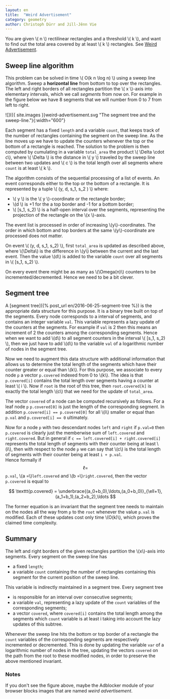 ```yaml
---
layout: en
title:  "Weird Advertisement"
category: geometry
author: Christoph Dürr and Jill-Jênn Vie
---
```


You are given \\( n \\) rectilinear rectangles and a threshold \\( k \\), and want to find out the total area covered by at least \\( k \\) rectangles.
See [Weird Advertisement](https://uva.onlinejudge.org/index.php?option=com_onlinejudge&Itemid=8&category=25&page=show_problem&problem=3134).

## Sweep line algorithm

This problem can be solved in time \\( O(k n \log n) \\) using a sweep line algorithm.
Sweep a **horizontal line** from bottom to top over the rectangles. The left and right borders of all rectangles partition the \\( x \\)-axis into elementary intervals, which we call *segments* from now on.  For example in the figure below we have 8 segments that we will number from 0 to 7 from left to right.

![]({{ site.images }}weird-advertisement.svg "The segment tree and the sweep-line."){:width="600"}
 
Each segment has a fixed `length` and a variable `count`, that keeps track of the number of rectangles containing the segment on the sweep line.  As the line moves up we have to update the counters whenever the top or the bottom of a rectangle is reached.  The solution to the problem is then computed by cumulating in a variable `total_area` the product \\( \Delta \cdot c\\), where \\( \Delta \\) is the distance in \\( y \\) traveled by the sweep line between two updates and \\( c \\) is the total length over all segments where `count` is at least \\( k \\).

The algorithm consists of the sequential processing of a list of events.  An event corresponds either to the top or the bottom of a rectangle.  It is represented by  a tuple \\( (y, d, s_1, s_2 ) \\) where:

-  \\( y \\) is the \\( y \\)-coordinate or the rectangle border;
- \\(d \\) is +1 for the a top border and -1 for a bottom border;
- \\( [s_1, s_2) \\) is a half-open interval over the segments, representing the projection of the rectangle on the \\(x \\)-axis.

The event list is processed in order of increasing \\(y\\)-coordinates. The order in which bottom and top borders at the same \\(y\\)-coordinate are processed does not matter.

On event \\( (y, d, s_1, s_2) \\), first `total_area` is updated as described above, where \\(\Delta\\) is the difference in \\(y\\) between the current and the last event.  Then the value \\(d\\) is added to the variable `count` over all segments in \\( [s_1, s_2) \\). 

On every event there might be as many as \\(\Omega(n)\\) counters to be incremented/decremented.  Hence we need to be a bit clever.

## Segment tree

A [segment tree]({% post_url en/2016-06-25-segment-tree %}) is the appropriate data structure for this purpose. It is a binary tree built on top of the segments.  Every node corresponds to a interval of segments, and contains an integer variable `val`. This variable represents a lazy update of the counters at the segments.  For example if `val` is 2 then this means an increment of 2 the counters among the corresponding segments. Hence when we want to add \\(d\\) to all segment counters in the interval \\( [s_1, s_2) \\), then we just have to add \\(d\\) to the variable `val` of a logarithmic number of nodes in the segment tree.

Now we need to augment this data structure with additional information that allows us to determine the total length of the segments which have their counter greater or equal than \\(k\\).  For this purpose, we associate to every node `p` a vector `p.covered` indexed from 0 to \\(k\\).  The idea is that `p.covered[i]` contains the total length over segments having a counter at least \\( i \\).  Now if `root` is the root of this tree, then `root.covered[k]` is exactly the total length \\(c\\) that we need for the update of `total_area`.

The vector `covered` of a node can be computed recursively as follows.  For a leaf node `p` `p.covered[0]` is just the length of the corresponding segment. In addition `p.covered[i] == p.covered[0]` for all \\(i\\) smaller or equal than `p.val` and `p.covered[i] == 0` ultimately.

Now for a node `p` with two descendant nodes `left` and `right` if `p.val=0` then `p.covered` is clearly just the memberwise sum of `left.covered` and `right.covered`.  But in general if `c == left.covered[i] + right.covered[i]` represents the total length of segments with their counter being at least \\(i\\), then with respect to the node `p` we can say that \\(c\\) is the total length of segments with their counter being at least `i + p.val`.  
Hence formally if $$\ell=$$ `p.val`, \\(a =\\)`left.covered` and \\(b =\\)`right.covered`, then the vector `p.covered` is equal to

$$
		\texttt{p.covered} = \underbrace{(a_0+b_0),\ldots,(a_0+b_0)}_{\ell+1},(a_1+b_1),(a_2+b_2),\ldots
$$

The former equation is an invariant that the segment tree needs to maintain on the nodes all the way from `p` to the `root` whenever the value `p.val` is modified. Each of these updates cost only time \\(O(k)\\), which proves the claimed time complexity.

## Summary

The left and right borders of the given rectangles partition the \\(x\\)-axis into segments. Every segment on the sweep line has

* a fixed `length`;
* a variable `count` containing the number of rectangles containing this segment for the current position of the sweep line.

This variable is indirectly maintained in a segment tree. Every segment tree 

* is responsible for an interval over consecutive segments;
* a variable `val`, representing a lazy update of the `count` variables of the corresponding segments;
* a vector `covered`, where `covered[i]` contains the total length among the segments which `count` variable is at least i taking into account the lazy updates of this subtree.

Whenever the sweep line hits the bottom or top border of a rectangle the `count` variables of the corresponding segments are respectively incremented or decremented.  This is done by updating the variable `var` of a logarithmic number of nodes in the tree, updating the vectors `covered` on the path from the root to these modified nodes, in order to preserve the above mentioned invariant.

### Notes

If you don't see the figure above, maybe the Adblocker module of your browser blocks images that are named *weird advertisement*. 
